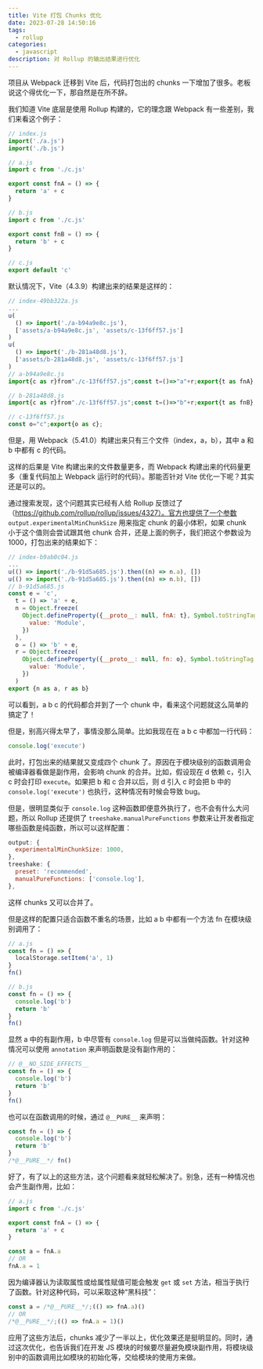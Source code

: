```yaml
---
title: Vite 打包 Chunks 优化
date: 2023-07-28 14:50:16
tags:
  - rollup
categories:
  - javascript
description: 对 Rollup 的输出结果进行优化
---
```


项目从 Webpack 迁移到 Vite 后，代码打包出的 chunks 一下增加了很多。老板说这个得优化一下，那自然是在所不辞。

我们知道 Vite 底层是使用 Rollup 构建的，它的理念跟 Webpack 有一些差别，我们来看这个例子：

```js
// index.js
import('./a.js')
import('./b.js')

// a.js
import c from './c.js'

export const fnA = () => {
  return 'a' + c
}

// b.js
import c from './c.js'

export const fnB = () => {
  return 'b' + c
}

// c.js
export default 'c'
```

默认情况下，Vite（4.3.9）构建出来的结果是这样的：

```js
// index-49bb322a.js
...
u(
  () => import('./a-b94a9e8c.js'),
  ['assets/a-b94a9e8c.js', 'assets/c-13f6ff57.js']
)
u(
  () => import('./b-281a48d8.js'),
  ['assets/b-281a48d8.js', 'assets/c-13f6ff57.js']
)
// a-b94a9e8c.js
import{c as r}from"./c-13f6ff57.js";const t=()=>"a"+r;export{t as fnA};

// b-281a48d8.js
import{c as r}from"./c-13f6ff57.js";const t=()=>"b"+r;export{t as fnB};

// c-13f6ff57.js
const o="c";export{o as c};
```

但是，用 Webpack（5.41.0）构建出来只有三个文件（index，a，b），其中 a 和 b 中都有 c 的代码。

这样的后果是 Vite 构建出来的文件数量更多，而 Webpack 构建出来的代码量更多（重复代码加上 Webpack 运行时的代码）。那能否针对 Vite 优化一下呢？其实还是可以的。

通过搜索发现，这个问题其实已经有人给 Rollup 反馈过了（https://github.com/rollup/rollup/issues/4327）。官方也提供了一个参数 `output.experimentalMinChunkSize` 用来指定 chunk 的最小体积，如果 chunk 小于这个值则会尝试跟其他 chunk 合并，还是上面的例子，我们把这个参数设为 1000，打包出来的结果如下：

```js
// index-b9ab0c04.js
...
u(() => import('./b-91d5a685.js').then((n) => n.a), [])
u(() => import('./b-91d5a685.js').then((n) => n.b), [])
// b-91d5a685.js
const e = 'c',
  t = () => 'a' + e,
  n = Object.freeze(
    Object.defineProperty({__proto__: null, fnA: t}, Symbol.toStringTag, {
      value: 'Module',
    })
  ),
  o = () => 'b' + e,
  r = Object.freeze(
    Object.defineProperty({__proto__: null, fn: o}, Symbol.toStringTag, {
      value: 'Module',
    })
  )
export {n as a, r as b}
```

可以看到，a b c 的代码都合并到了一个 chunk 中，看来这个问题就这么简单的搞定了！

但是，别高兴得太早了，事情没那么简单。比如我现在在 a b c 中都加一行代码：

```js
console.log('execute')
```

此时，打包出来的结果就又变成四个 chunk 了。原因在于模块级别的函数调用会被编译器看做是副作用，会影响 chunk 的合并。比如，假设现在 d 依赖 c，引入 c 时会打印 `execute`。如果把 b 和 c 合并以后，则 d 引入 c 时会把 b 中的 `console.log('execute')` 也执行，这种情况有时候会导致 bug。

但是，很明显类似于 `console.log` 这种函数即便意外执行了，也不会有什么大问题，所以 Rollup 还提供了 `treeshake.manualPureFunctions` 参数来让开发者指定哪些函数是纯函数，所以可以这样配置：

```js
output: {
  experimentalMinChunkSize: 1000,
},
treeshake: {
  preset: 'recommended',
  manualPureFunctions: ['console.log'],
},
```

这样 chunks 又可以合并了。

但是这样的配置只适合函数不重名的场景，比如 a b 中都有一个方法 fn 在模块级别调用了：

```js
// a.js
const fn = () => {
  localStorage.setItem('a', 1)
}
fn()

// b.js
const fn = () => {
  console.log('b')
  return 'b'
}
fn()
```

显然 a 中的有副作用，b 中尽管有 `console.log` 但是可以当做纯函数。针对这种情况可以使用 `annotation` 来声明函数是没有副作用的：

```js
// @__NO_SIDE_EFFECTS__
const fn = () => {
  console.log('b')
  return 'b'
}
fn()
```

也可以在函数调用的时候，通过 `@__PURE__` 来声明：

```js
const fn = () => {
  console.log('b')
  return 'b'
}
/*@__PURE__*/ fn()
```

好了，有了以上的这些方法，这个问题看来就轻松解决了。别急，还有一种情况也会产生副作用，比如：

```js
// a.js
import c from './c.js'

export const fnA = () => {
  return 'a' + c
}

const a = fnA.a
// OR
fnA.a = 1
```

因为编译器认为读取属性或给属性赋值可能会触发 `get` 或 `set` 方法，相当于执行了函数。针对这种代码，可以采取这种“黑科技”：

```js
const a = /*@__PURE__*/;(() => fnA.a)()
// OR
/*@__PURE__*/;(() => fnA.a = 1)()
```

应用了这些方法后，chunks 减少了一半以上，优化效果还是挺明显的。同时，通过这次优化，也告诉我们在开发 JS 模块的时候要尽量避免模块副作用，将模块级别中的函数调用比如模块的初始化等，交给模块的使用方来做。
